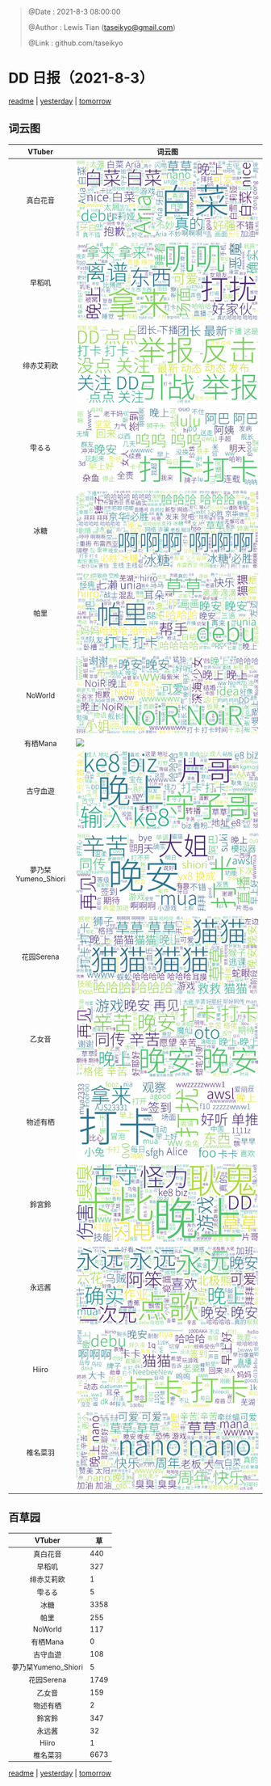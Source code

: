 > @Date    : 2021-8-3 08:00:00
>
> @Author  : Lewis Tian (taseikyo@gmail.com)
>
> @Link    : github.com/taseikyo

# DD 日报（2021-8-3）

[readme](../README.md) | [yesterday](2021-8-2.md) | [tomorrow](2021-8-4.md)

## 词云图

|VTuber|词云图|
|:-:|-|
|真白花音|![](../../images/daily/21402309_2021-8-3_purge_wordcloud.png)|
|早稻叽|![](../../images/daily/41682_2021-8-3_purge_wordcloud.png)|
|绯赤艾莉欧|![](../../images/daily/21396545_2021-8-3_purge_wordcloud.png)|
|雫るる|![](../../images/daily/21013446_2021-8-3_purge_wordcloud.png)|
|冰糖|![](../../images/daily/876396_2021-8-3_purge_wordcloud.png)|
|帕里|![](../../images/daily/4895312_2021-8-3_purge_wordcloud.png)|
|NoWorld|![](../../images/daily/21448649_2021-8-3_purge_wordcloud.png)|
|有栖Mana|![](../../images/daily/6542258_2021-8-3_purge_wordcloud.png)|
|古守血遊|![](../../images/daily/8725120_2021-8-3_purge_wordcloud.png)|
|夢乃栞Yumeno_Shiori|![](../../images/daily/14052636_2021-8-3_purge_wordcloud.png)|
|花园Serena|![](../../images/daily/14327465_2021-8-3_purge_wordcloud.png)|
|乙女音|![](../../images/daily/21320551_2021-8-3_purge_wordcloud.png)|
|物述有栖|![](../../images/daily/21449083_2021-8-3_purge_wordcloud.png)|
|鈴宮鈴|![](../../images/daily/21685677_2021-8-3_purge_wordcloud.png)|
|永远酱|![](../../images/daily/21701071_2021-8-3_purge_wordcloud.png)|
|Hiiro|![](../../images/daily/21919321_2021-8-3_purge_wordcloud.png)|
|椎名菜羽|![](../../images/daily/22347054_2021-8-3_purge_wordcloud.png)|

## 百草园

|VTuber|草|
|:-:|-|
|真白花音|440|
|早稻叽|327|
|绯赤艾莉欧|1|
|雫るる|5|
|冰糖|3358|
|帕里|255|
|NoWorld|117|
|有栖Mana|0|
|古守血遊|108|
|夢乃栞Yumeno_Shiori|5|
|花园Serena|1749|
|乙女音|159|
|物述有栖|2|
|鈴宮鈴|347|
|永远酱|32|
|Hiiro|1|
|椎名菜羽|6673|

[readme](../README.md) | [yesterday](2021-8-2.md) | [tomorrow](2021-8-4.md)
